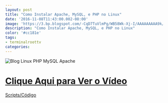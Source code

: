 ```yaml
---
layout: post
title: "Como Instalar Apache, MySQL, e PHP no Linux"
date: '2016-11-08T11:43:00.002-08:00'
image: 'https://3.bp.blogspot.com/-CqD7TuVlmPg/WB58Wk-Xj-I/AAAAAAAAA9k/xjOeNIWiSYg6uOEW2-v6S6VltWdJOxKdACLcB/s72-c/blog-linux-apache-mysql-php.jpg'
description: "Como Instalar Apache, MySQL, e PHP no Linux"
color: '#cc181e'
tags:
- terminalroottv
categories:
---
```


![Blog Linux PHP MySQL Apache](https://3.bp.blogspot.com/-CqD7TuVlmPg/WB58Wk-Xj-I/AAAAAAAAA9k/xjOeNIWiSYg6uOEW2-v6S6VltWdJOxKdACLcB/s320/blog-linux-apache-mysql-php.jpg)


# [Clique Aqui para Ver o Vídeo](https://www.youtube.com/watch?v=sFbCp1-cuz0)


[Scripts/Código](https://gist.github.com/terminalrootsh/62dd9d3e734d20c98fa5b90fd2853226.js)

<script async src="https://pagead2.googlesyndication.com/pagead/js/adsbygoogle.js"></script>

<!-- Informat -->
<ins class="adsbygoogle"
 style="display:block"
 data-ad-client="ca-pub-2838251107855362"
 data-ad-slot="2327980059"
 data-ad-format="auto"
 data-full-width-responsive="true"></ins>

<script>
(adsbygoogle = window.adsbygoogle || []).push({});
</script>

